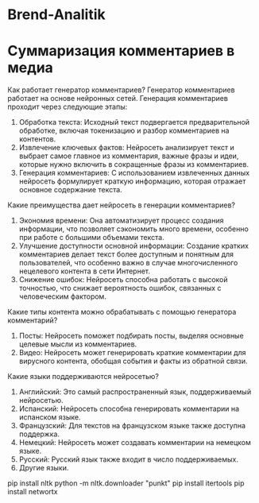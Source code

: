 # Brend-Analitik
# Суммаризация комментариев в медиа


Как работает генератор комментариев?
Генератор комментариев работает на основе нейронных сетей. Генерация комментариев проходит через следующие этапы:
1. Обработка текста: Исходный текст подвергается предварительной обработке, включая токенизацию и разбор комментариев на контентов.
2. Извлечение ключевых фактов: Нейросеть анализирует текст и выбрает самое главное из комментария, важные фразы и идеи, которые нужно включить в сокращенные фразы из комментариев.
3. Генерация комментариев: С использованием извлеченных данных нейросеть формулирует краткую информацию, которая отражает основное содержание текста.

Какие преимущества дает нейросеть в генерации комментариев?
1. Экономия времени: Она автоматизирует процесс создания информации, что позволяет сэкономить много времени, особенно при работе с большими объемами текста.
2. Улучшение доступности основной информации: Создание кратких комментариев делает текст более доступным и понятным для пользователей, что особенно важно в случае многочисленного нецелевого контента в сети Интернет.
3. Снижение ошибок: Нейросеть способна работать с высокой точностью, что снижает вероятность ошибок, связанных с человеческим фактором.

Какие типы контента можно обрабатывать с помощью генератора комментарий?
1. Посты: Нейросеть поможет подбирать посты, выделяя основные целевые мысли из комментариев.
2. Видео: Нейросеть может генерировать краткие комментарии для вирусного контента, обобщая  события и факты из обратной связи.

Какие языки поддерживаются нейросетью?
1. Английский: Это самый распространенный язык, поддерживаемый нейросетью.
2. Испанский: Нейросеть способна генерировать комментарии на испанском языке.
3. Французский: Для текстов на французском языке также доступна поддержка.
4. Немецкий: Нейросеть может создавать комментарии на немецком языке.
5. Русский: Русский язык также входит в число поддерживаемых.
6. Другие языки.

pip install nltk
python -m nltk.downloader "punkt"
pip install itertools
pip install networtx
